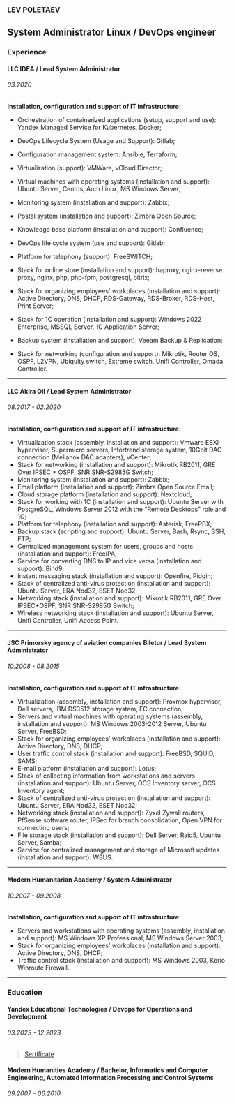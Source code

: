 



### LEV POLETAEV

## System Administrator Linux  /  DevOps engineer



### Experience

#### **LLC IDEA** / **Lead System Administrator**

###### 03.2020 

**Installation, configuration and support of IT infrastructure:**

- Orchestration of containerized applications (setup, support and use): Yandex Managed Service for Kubernetes, Docker;

- DevOps Lifecycle System (Usage and Support): Gitlab;

- Configuration management system: Ansible, Terraform;

- Virtualization (support): VMWare, vCloud Director;

- Virtual machines with operating systems (installation and support): Ubuntu Server, Centos, Arch Linux, MS Windows Server;
- Monitoring system (installation and support): Zabbix;
- Postal system (installation and support): Zimbra Open Source;
- Knowledge base platform (installation and support): Confluence;
- DevOps life cycle system (use and support): Gitlab;
- Platform for telephony (support): FreeSWITCH;
- Stack for online store (installation and support): haproxy, nginx-reverse proxy, nginx, php, php-fpm, postgresql, bitrix;
- Stack for organizing employees' workplaces (installation and support): Active Directory, DNS, DHCP, RDS-Gateway, RDS-Broker, RDS-Host, Print Server;
- Stack for 1C operation (installation and support): Windows 2022 Enterprise, MSSQL Server, 1C Application Server;
- Backup system (installation and support): Veeam Backup & Replication;
- Stack for networking (configuration and support): Mikrotik, Router OS, OSPF, L2VPN, Ubiquity switch, Extreme switch, Unifi Controller, Omada Controller.

------

#### **LLC Akira Oil** / **Lead System Administrator**

###### 08.2017 - 02.2020

**Installation, configuration and support of IT infrastructure:**

- Virtualization stack (assembly, installation and support): Vmware ESXi hypervisor, Supermicro servers, Infortrend storage system, 10Gbit DAC connection (Mellanox DAC adapters), vCenter;
- Stack for networking (installation and support): Mikrotik RB2011, GRE Over IPSEC + OSPF, SNR SNR-S2985G Switch;
- Monitoring system (installation and support): Zabbix;
- Email platform (installation and support): Zimbra Open Source Email;
- Cloud storage platform (installation and support): Nextcloud;
- Stack for working with 1C (installation and support): Ubuntu Server with PostgreSQL, Windows Server 2012 with the "Remote Desktops" role and 1C;
- Platform for telephony (installation and support): Asterisk, FreePBX;
- Backup stack (scripting and support): Ubuntu Server, Bash, Rsync, SSH, FTP;
- Centralized management system for users, groups and hosts (installation and support): FreeIPA;
- Service for converting DNS to IP and vice versa (installation and support): Bind9;
- Instant messaging stack (installation and support): Openfire, Pidgin;
- Stack of centralized anti-virus protection (installation and support): Ubuntu Server, ERA Nod32, ESET Nod32;
- Networking stack (installation and support): Mikrotik RB2011, GRE Over IPSEC+OSPF, SNR SNR-S2985G Switch;
- Wireless networking stack (installation and support): Ubuntu Server, Unifi Controller, Unifi Access Point.

------

#### **JSC Primorsky agency of aviation companies Biletur** / **Lead System Administrator**

###### 10.2008 - 08.2015

**Installation, configuration and support of IT infrastructure:**

- Virtualization (assembly, installation and support): Proxmox hypervisor, Dell servers, IBM DS3512 storage system, FC connection;
- Servers and virtual machines with operating systems (assembly, installation and support): MS Windows 2003-2012 Server, Ubuntu Server, FreeBSD;
- Stack for organizing employees' workplaces (installation and support): Active Directory, DNS, DHCP;
- User traffic control stack (installation and support): FreeBSD, SQUID, SAMS;
- E-mail platform (installation and support): Lotus;
- Stack of collecting information from workstations and servers (installation and support): Ubuntu Server, OCS Inventory server, OCS Inventory agent;
- Stack of centralized anti-virus protection (installation and support): Ubuntu Server, ERA Nod32, ESET Nod32;
- Networking stack (installation and support): Zyxel Zywall routers, PfSense software router, IPSec for branch consolidation, Open VPN for connecting users;
- File storage stack (installation and support): Dell Server, Raid5, Ubuntu Server, Samba;
- Service for centralized management and storage of Microsoft updates (installation and support): WSUS.

------

#### **Modern Humanitarian Academy** / **System Administrator**

###### 10.2007 - 09.2008

**Installation, configuration and support of IT infrastructure:**

- Servers and workstations with operating systems (assembly, installation and support): MS Windows XP Professional, MS Windows Server 2003;
- Stack for organizing employees' workplaces (installation and support): Active Directory, DNS, DHCP;
- Traffic control stack (installation and support): MS Windows 2003, Kerio Winroute Firewall.

------

### Education

#### **Yandex Educational Technologies** / **Devops for Operations and Development**

###### 03.2023 - 12.2023

> [Sertificate](../sert/sert_poletaevlev_devops_yandex_eng.pdf)

#### **Modern Humanities Academy** / **Bachelor, Informatics and Computer Engineering, Automated Information Processing and Control Systems**

###### 09.2007 - 06.2010
